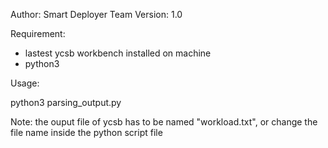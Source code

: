 


Author: Smart Deployer Team
Version: 1.0


Requirement:
- lastest ycsb workbench installed on machine
- python3

Usage:

python3 parsing_output.py


Note: the ouput file of ycsb has to be named "workload.txt", or change the file name inside the python script file

